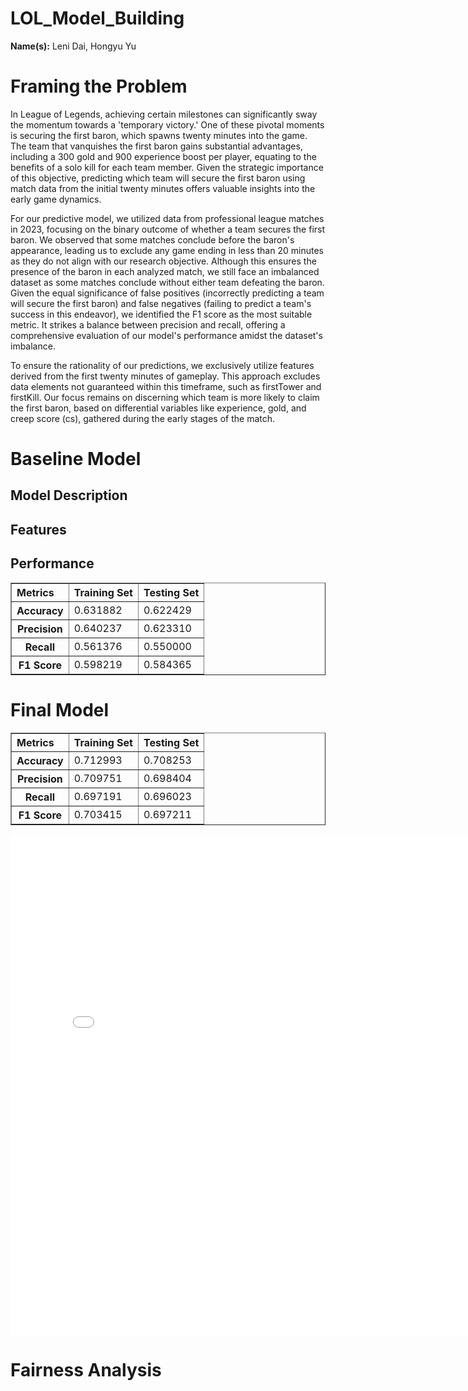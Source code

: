 # LOL_Model_Building
<html>
<body>
<p>
  <strong>Name(s):</strong>
  Leni Dai, Hongyu Yu
</p>
<h1><strong> Framing the Problem </strong></h1>
<p>
In League of Legends, achieving certain milestones can significantly sway the momentum towards a 'temporary victory.' One of these pivotal moments is securing the first baron, which spawns twenty minutes into the game. The team that vanquishes the first baron gains substantial advantages, including a 300 gold and 900 experience boost per player, equating to the benefits of a solo kill for each team member. Given the strategic importance of this objective, predicting which team will secure the first baron using match data from the initial twenty minutes offers valuable insights into the early game dynamics.
</p>
<p>
For our predictive model, we utilized data from professional league matches in 2023, focusing on the binary outcome of whether a team secures the first baron. We observed that some matches conclude before the baron's appearance, leading us to exclude any game ending in less than 20 minutes as they do not align with our research objective. Although this ensures the presence of the baron in each analyzed match, we still face an imbalanced dataset as some matches conclude without either team defeating the baron. Given the equal significance of false positives (incorrectly predicting a team will secure the first baron) and false negatives (failing to predict a team's success in this endeavor), we identified the F1 score as the most suitable metric. It strikes a balance between precision and recall, offering a comprehensive evaluation of our model's performance amidst the dataset's imbalance.
</p>
<p>
To ensure the rationality of our predictions, we exclusively utilize features derived from the first twenty minutes of gameplay. This approach excludes data elements not guaranteed within this timeframe, such as firstTower and firstKill. Our focus remains on discerning which team is more likely to claim the first baron, based on differential variables like experience, gold, and creep score (cs), gathered during the early stages of the match.
</p>

<h1><strong> Baseline Model </strong></h1>
<h2><strong> Model Description</strong></h2>
<h2><strong> Features</strong></h2>
<h2><strong> Performance</strong></h2>

<table border="1" class="dataframe">
  <thead>
    <tr>
      <th style="text-align: left">Metrics</th>
      <th style="text-align: left">Training Set</th>
      <th style="text-align: left">Testing Set</th>
    </tr>
  </thead>
  <tbody>
    <tr>
      <th>Accuracy</th>
      <td>0.631882</td>
      <td>0.622429</td>
    </tr>
    <tr>
      <th>Precision</th>
      <td>0.640237</td>
      <td>0.623310</td>
    </tr>
    <tr>
      <th>Recall</th>
      <td>0.561376</td>
      <td>0.550000</td>
    </tr>
    <tr>
      <th>F1 Score</th>
      <td>0.598219</td>
      <td>0.584365</td>
    </tr>
  </tbody>
</table>

<h1><strong> Final Model </strong></h1>

<table border="1" class="dataframe">
  <thead>
    <tr>
      <th style="text-align: left">Metrics</th>
      <th style="text-align: left">Training Set</th>
      <th style="text-align: left">Testing Set</th>
    </tr>
  </thead>
  <tbody>
    <tr>
      <th>Accuracy</th>
      <td>0.712993</td>
      <td>0.708253</td>
    </tr>
    <tr>
      <th>Precision</th>
      <td>0.709751</td>
      <td>0.698404</td>
    </tr>
    <tr>
      <th>Recall</th>
      <td>0.697191</td>
      <td>0.696023</td>
    </tr>
    <tr>
      <th>F1 Score</th>
      <td>0.703415</td>
      <td>0.697211</td>
    </tr>
  </tbody>
</table>
<iframe src="assets/confusion_matrix.html" width=800 height=800 frameBorder=0></iframe>

<h1><strong> Fairness Analysis </strong></h1>




  
</body>
</html>
